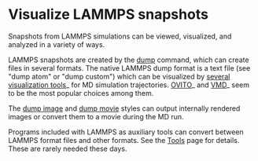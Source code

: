 # Visualize LAMMPS snapshots

Snapshots from LAMMPS simulations can be viewed, visualized, and
analyzed in a variety of ways.

LAMMPS snapshots are created by the [dump](dump) command, which can
create files in several formats. The native LAMMPS dump format is a text
file (see \"dump atom\" or \"dump custom\") which can be visualized by
[several visualization tools](https://www.lammps.org/viz.html)\_ for MD
simulation trajectories. [OVITO](https://www.ovito.org)\_ and
[VMD](https://www.ks.uiuc.edu/Research/vmd)\_ seem to be the most
popular choices among them.

The [dump image](dump_image) and [dump movie](dump_image) styles can
output internally rendered images or convert them to a movie during the
MD run.

Programs included with LAMMPS as auxiliary tools can convert between
LAMMPS format files and other formats. See the [Tools](Tools) page for
details. These are rarely needed these days.
